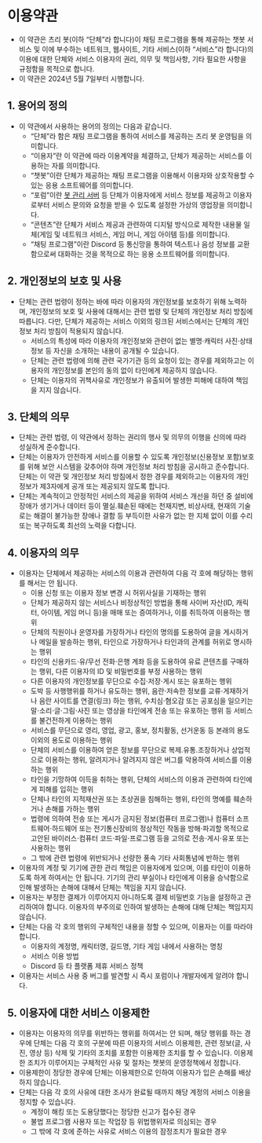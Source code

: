 # 이용약관
- 이 약관은 츠리 봇(이하 “단체”라 합니다)이 채팅 프로그램을 통해 제공하는 챗봇 서비스 및 이에 부수하는 네트워크, 웹사이트, 기타 서비스(이하 “서비스”라 합니다)의 이용에 대한 단체와 서비스 이용자의 권리, 의무 및 책임사항, 기타 필요한 사항을 규정함을 목적으로 합니다.
- 이 약관은 2024년 5월 7일부터 시행합니다.

## 1. 용어의 정의
- 이 약관에서 사용하는 용어의 정의는 다음과 같습니다.
  - “단체”라 함은 채팅 프로그램을 통하여 서비스를 제공하는 츠리 봇 운영팀을 의미합니다.
  - “이용자”란 이 약관에 따라 이용계약을 체결하고, 단체가 제공하는 서비스를 이용하는 자를 의미합니다.
  - “챗봇”이란 단체가 제공하는 채팅 프로그램을 이용해서 이용자와 상호작용할 수 있는 응용 소프트웨어를 의미합니다.
  - “포럼”이란 [봇 관리 서버](https://bot.dowon.monster/join) 등 단체가 이용자에게 서비스 정보를 제공하고 이용자로부터 서비스 문의와 요청을 받을 수 있도록 설정한 가상의 영업장을 의미합니다.
  - “콘텐츠”란 단체가 서비스 제공과 관련하여 디지털 방식으로 제작한 내용물 일체(게임 및 네트워크 서비스, 게임 머니, 게임 아이템 등)를 의미합니다.
  - “채팅 프로그램”이란 Discord 등 통신망을 통하여 텍스트나 음성 정보를 교환함으로써 대화하는 것을 목적으로 하는 응용 소프트웨어를 의미합니다.

## 2. 개인정보의 보호 및 사용
- 단체는 관련 법령이 정하는 바에 따라 이용자의 개인정보를 보호하기 위해 노력하며, 개인정보의 보호 및 사용에 대해서는 관련 법령 및 단체의 개인정보 처리 방침에 따릅니다. 다만, 단체가 제공하는 서비스 이외의 링크된 서비스에서는 단체의 개인정보 처리 방침이 적용되지 않습니다.
  - 서비스의 특성에 따라 이용자의 개인정보와 관련이 없는 별명‧캐릭터 사진‧상태 정보 등 자신을 소개하는 내용이 공개될 수 있습니다.
  - 단체는 관련 법령에 의해 관련 국가기관 등의 요청이 있는 경우를 제외하고는 이용자의 개인정보를 본인의 동의 없이 타인에게 제공하지 않습니다.
  - 단체는 이용자의 귀책사유로 개인정보가 유출되어 발생한 피해에 대하여 책임을 지지 않습니다.

## 3. 단체의 의무
- 단체는 관련 법령, 이 약관에서 정하는 권리의 행사 및 의무의 이행을 신의에 따라 성실하게 준수합니다.
- 단체는 이용자가 안전하게 서비스를 이용할 수 있도록 개인정보(신용정보 포함)보호를 위해 보안 시스템을 갖추어야 하며 개인정보 처리 방침을 공시하고 준수합니다. 단체는 이 약관 및 개인정보 처리 방침에서 정한 경우를 제외하고는 이용자의 개인정보가 제3자에게 공개 또는 제공되지 않도록 합니다.
- 단체는 계속적이고 안정적인 서비스의 제공을 위하여 서비스 개선을 하던 중 설비에 장애가 생기거나 데이터 등이 멸실․훼손된 때에는 천재지변, 비상사태, 현재의 기술로는 해결이 불가능한 장애나 결함 등 부득이한 사유가 없는 한 지체 없이 이를 수리 또는 복구하도록 최선의 노력을 다합니다.

## 4. 이용자의 의무
- 이용자는 단체에서 제공하는 서비스의 이용과 관련하여 다음 각 호에 해당하는 행위를 해서는 안 됩니다.
  - 이용 신청 또는 이용자 정보 변경 시 허위사실을 기재하는 행위
  - 단체가 제공하지 않는 서비스나 비정상적인 방법을 통해 사이버 자산(ID, 캐릭터, 아이템, 게임 머니 등)을 매매 또는 증여하거나, 이를 취득하여 이용하는 행위
  - 단체의 직원이나 운영자를 가장하거나 타인의 명의를 도용하여 글을 게시하거나 메일을 발송하는 행위, 타인으로 가장하거나 타인과의 관계를 허위로 명시하는 행위
  - 타인의 신용카드⋅유/무선 전화⋅은행 계좌 등을 도용하여 유료 콘텐츠를 구매하는 행위, 다른 이용자의 ID 및 비밀번호를 부정 사용하는 행위
  - 다른 이용자의 개인정보를 무단으로 수집⋅저장⋅게시 또는 유포하는 행위
  - 도박 등 사행행위를 하거나 유도하는 행위, 음란⋅저속한 정보를 교류⋅게재하거나 음란 사이트를 연결(링크) 하는 행위, 수치심⋅혐오감 또는 공포심을 일으키는 말⋅소리⋅글⋅그림⋅사진 또는 영상을 타인에게 전송 또는 유포하는 행위 등 서비스를 불건전하게 이용하는 행위
  - 서비스를 무단으로 영리, 영업, 광고, 홍보, 정치활동, 선거운동 등 본래의 용도 이외의 용도로 이용하는 행위
  - 단체의 서비스를 이용하여 얻은 정보를 무단으로 복제․유통․조장하거나 상업적으로 이용하는 행위, 알려지거나 알려지지 않은 버그를 악용하여 서비스를 이용하는 행위
  - 타인을 기망하여 이득을 취하는 행위, 단체의 서비스의 이용과 관련하여 타인에게 피해를 입히는 행위
  - 단체나 타인의 지적재산권 또는 초상권을 침해하는 행위, 타인의 명예를 훼손하거나 손해를 가하는 행위
  - 법령에 의하여 전송 또는 게시가 금지된 정보(컴퓨터 프로그램)나 컴퓨터 소프트웨어⋅하드웨어 또는 전기통신장비의 정상적인 작동을 방해⋅파괴할 목적으로 고안된 바이러스⋅컴퓨터 코드⋅파일⋅프로그램 등을 고의로 전송⋅게시⋅유포 또는 사용하는 행위
  - 그 밖에 관련 법령에 위반되거나 선량한 풍속 기타 사회통념에 반하는 행위
- 이용자의 계정 및 기기에 관한 관리 책임은 이용자에게 있으며, 이를 타인이 이용하도록 하게 하여서는 안 됩니다. 기기의 관리 부실이나 타인에게 이용을 승낙함으로 인해 발생하는 손해에 대해서 단체는 책임을 지지 않습니다.
- 이용자는 부정한 결제가 이루어지지 아니하도록 결제 비밀번호 기능을 설정하고 관리하여야 합니다. 이용자의 부주의로 인하여 발생하는 손해에 대해 단체는 책임지지 않습니다.
- 단체는 다음 각 호의 행위의 구체적인 내용을 정할 수 있으며, 이용자는 이를 따라야 합니다.
  - 이용자의 계정명, 캐릭터명, 길드명, 기타 게임 내에서 사용하는 명칭
  - 서비스 이용 방법
  - Discord 등 타 플랫폼 제휴 서비스 정책
- 이용자는 서비스 사용 중 버그를 발견할 시 즉시 포럼이나 개발자에게 알려야 합니다.

## 5. 이용자에 대한 서비스 이용제한
- 이용자는 이용자의 의무를 위반하는 행위를 하여서는 안 되며, 해당 행위를 하는 경우에 단체는 다음 각 호의 구분에 따른 이용자의 서비스 이용제한, 관련 정보(글, 사진, 영상 등) 삭제 및 기타의 조치를 포함한 이용제한 조치를 할 수 있습니다. 이용제한 조치가 이루어지는 구체적인 사유 및 절차는 챗봇의 운영정책에서 정합니다.
- 이용제한이 정당한 경우에 단체는 이용제한으로 인하여 이용자가 입은 손해를 배상하지 않습니다.
- 단체는 다음 각 호의 사유에 대한 조사가 완료될 때까지 해당 계정의 서비스 이용을 정지할 수 있습니다.
  - 계정이 해킹 또는 도용당했다는 정당한 신고가 접수된 경우
  - 불법 프로그램 사용자 또는 작업장 등 위법행위자로 의심되는 경우
  - 그 밖에 각 호에 준하는 사유로 서비스 이용의 잠정조치가 필요한 경우

